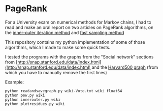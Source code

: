 PageRank 
======

For a University exam on numerical methods for Markov chains, I had to read and make an oral report on two articles on PageRank algorithms, on the [inner-outer iteration method](http://citeseerx.ist.psu.edu/viewdoc/summary?doi=10.1.1.154.8204) and [fast sampling method](http://link.springer.com/article/10.1007%2Fs10115-013-0691-1)

This repository contains my python implementation of some of those algorithms, which I made to make some quick tests.

I tested the programs with the  graphs from the "Social network" sections from  [http://snap.stanford.edu/data/index.html](http://snap.stanford.edu/data/index.html) and the [Harvard500 graph](http://www.cise.ufl.edu/research/sparse/matrices/MathWorks/Harvard500.html) (from which you have to manually remove the first lines) 

Example:

	python readandsavegraph.py wiki-Vote.txt wiki float64
	python pow.py wiki
	python innerouter.py wiki
	python plotresidues.py wiki


